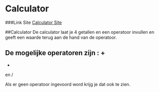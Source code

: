 # Calculator

###Link Site
[Calculator Site](http://21254.hosts.ma-cloud.nl/bewijzenmap/periode3/Les3/switch.php "Calculator")

##Calculator
De calculator laat je 4 getallen en een operatoor invullen en geeft een waarde terug aan de hand van de operatoor.

De mogelijke operatoren zijn :
+
-
*
en /

Als er geen operatoor ingevoord word krijg je dat ook te zien.
